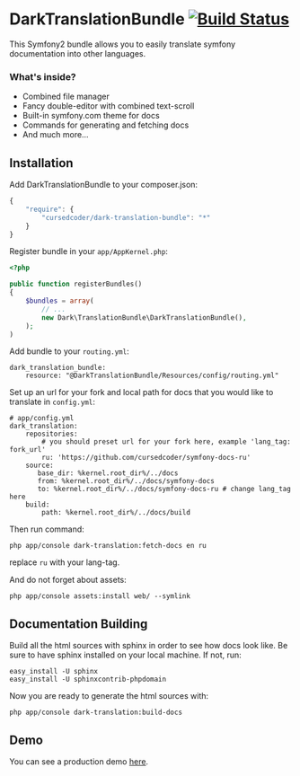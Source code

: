 # DarkTranslationBundle [![Build Status](https://secure.travis-ci.org/cursedcoder/DarkTranslationBundle.png?branch=master)](http://travis-ci.org/cursedcoder/DarkTranslationBundle)

This Symfony2 bundle allows you to easily translate symfony documentation into other languages.

### What's inside?

* Combined file manager
* Fancy double-editor with combined text-scroll
* Built-in symfony.com theme for docs
* Commands for generating and fetching docs
* And much more…

## Installation

Add DarkTranslationBundle to your composer.json:

```js
{
    "require": {
        "cursedcoder/dark-translation-bundle": "*"
    }
}
```

Register bundle in your `app/AppKernel.php`:

```php
<?php

public function registerBundles()
{
    $bundles = array(
        // ...
        new Dark\TranslationBundle\DarkTranslationBundle(),
    );
)
```

Add bundle to your ``routing.yml``:

```jinja
dark_translation_bundle:
    resource: "@DarkTranslationBundle/Resources/config/routing.yml"
```

Set up an url for your fork and local path for docs that you would like to translate in ``config.yml``:

```jinja
# app/config.yml
dark_translation:
    repositories:
        # you should preset url for your fork here, example 'lang_tag: fork_url'
        ru: 'https://github.com/cursedcoder/symfony-docs-ru'
    source:
       base_dir: %kernel.root_dir%/../docs
       from: %kernel.root_dir%/../docs/symfony-docs
       to: %kernel.root_dir%/../docs/symfony-docs-ru # change lang_tag here
    build:
        path: %kernel.root_dir%/../docs/build
```

Then run command:

    php app/console dark-translation:fetch-docs en ru

replace ``ru`` with your lang-tag.

And do not forget about assets:

    php app/console assets:install web/ --symlink

## Documentation Building
Build all the html sources with sphinx in order to see how docs look like.
Be sure to have sphinx installed on your local machine. If not, run:

    easy_install -U sphinx
    easy_install -U sphinxcontrib-phpdomain

Now you are ready to generate the html sources with:

    php app/console dark-translation:build-docs

## Demo

You can see a production demo [here](http://docs.mitris.net/).
